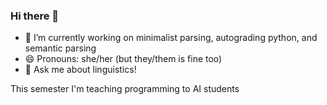 ### Hi there 👋

<!--
**megodoonch/megodoonch** is a ✨ _special_ ✨ repository because its `README.md` (this file) appears on your GitHub profile.

Here are some ideas to get you started:

- 🔭 I’m currently working on ...
- 🌱 I’m currently learning ...
- 👯 I’m looking to collaborate on ...
- 🤔 I’m looking for help with ...
- 💬 Ask me about ...
- 📫 How to reach me: ...
- 😄 Pronouns: ...
- ⚡ Fun fact: ...
-->

- 🔭 I’m currently working on minimalist parsing, autograding python, and semantic parsing
- 😄 Pronouns: she/her (but they/them is fine too)
- 💬 Ask me about linguistics!

This semester I'm teaching programming to AI students
